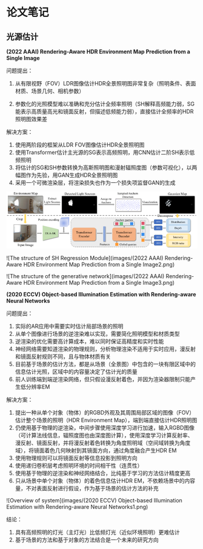 # 论文笔记

## 光源估计

**(2022 AAAI) Rendering-Aware HDR Environment Map Prediction from a Single Image**

问题提出：

1. 从有限视野（FOV）LDR图像估计HDR全景照明图非常复杂（照明条件、表面材质、场景几何、相机参数）

2. 参数化的光照模型难以准确和充分估计全频率照明（SH解释高频能力弱，SG能表示高质量高光和镜面反射，但描述低频能力弱），直接估计全频率的HDR照明图效果差

解决方案：

1. 使用两阶段的框架从LDR FOV图像估计HDR全景照明图
2. 使用Transformer估计主光源的SG表示高频照明，用CNN估计二阶SH表示低频照明
3. 将估计的SG和SH参数转换为高斯照明图和漫射辐照度图（参数可视化），以两幅图作为先验，用GAN生成HDR全景照明图
4. 采用一个可微渲染层，将渲染损失也作为一个损失项监督GAN的生成

![The structure of SG Regression Module](https://github.com/NiceLP/illumination-estimation-note/blob/main/images/(2022%20AAAI)%20Rendering-Aware%20HDR%20Environment%20Map%20Prediction%20from%20a%20Single%20Image1.png?raw=true)

![The structure of SH Regression Module](images/(2022 AAAI) Rendering-Aware HDR Environment Map Prediction from a Single Image2.png)

![The structure of the generative network](images/(2022 AAAI) Rendering-Aware HDR Environment Map Prediction from a Single Image3.png)



**(2020 ECCV) Object-based Illumination Estimation with Rendering-aware Neural Networks**

问题提出：

1. 实际的AR应用中需要实时估计局部场景的照明
2. 从单个图像进行场景的逆渲染难以实现，需要简化照明模型和材质类型
3. 逆渲染的优化需要高计算成本，难以同时保证高精度和实时性能
4. 神经网络需要知道渲染的物理规则，分析物理渲染不适用于实时应用，漫反射和镜面反射规则不同，且与物体材质有关
5. 目前基于场景的估计方法，都是从场景（全景图）中包含的一块有限区域中的信息估计光照，区域中的内容量决定了估计光的质量
6. 前人训练端到端逆渲染网络，但只假设漫反射着色，并因为渲染器限制只能产生低分辨率EM

解决方案：

1. 提出一种从单个对象（物体）的RGBD外观及其周围局部区域的图像（FOV）估计整个场景的照明（HDR Environment Map），端到端直接估计HDR照明图
2. 仍使用基于物理的逆渲染，中间步骤使用深度学习进行加速，输入RGBD图像（可计算法线信息，辐照度图也由深度图计算），使用深度学习计算反射率、漫反射、镜面反射，并将漫反射着色转换为角度照明域（空间域转换为角度域），将镜面着色几何映射到其镜面方向，通过角度融合产生HDR EM
3. 使用物理规则可以将镜面反射等信息投影到照明方向
4. 使用递归卷积层考虑照明环境的时间相干性（连贯性）
5. 使用基于物理的逆渲染和神经网络结合，比纯基于学习的方法估计精度更高
6. 只从场景中单个对象（物体）的着色信息估计HDR EM，不依赖场景中的内容量，不对表面反射进行假设，作为基于场景的估计方法的补充

![Overview of system](images/(2020 ECCV) Object-based Illumination Estimation with Rendering-aware Neural Networks1.png)

结论：

1. 具有高频照明的灯光（主灯光）比低频灯光（近似环境照明）更难估计
2. 基于场景的方法和基于对象的方法结合是一个未来的研究方向

